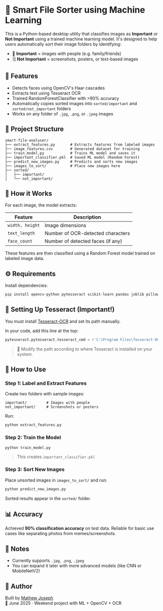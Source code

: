 # 📁 Smart File Sorter using Machine Learning

This is a Python-based desktop utility that classifies images as **Important** or **Not Important** using a trained machine learning model. It's designed to help users automatically sort their image folders by identifying:

- 📸 **Important** = images with people (e.g. family/friends)
- 🗒️ **Not Important** = screenshots, posters, or text-based images

## 🚀 Features

- Detects faces using OpenCV's Haar cascades
- Extracts text using Tesseract OCR
- Trained RandomForestClassifier with >90% accuracy
- Automatically copies sorted images into `sorted/important` and `sorted/not_important` folders
- Works on any folder of `.jpg`, `.png`, or `.jpeg` images

## 📂 Project Structure

```
smart-file-analyser/
├── extract_features.py       # Extracts features from labeled images
├── image_features.csv        # Generated dataset for training
├── train_model.py            # Trains ML model and saves it
├── important_classifier.pkl  # Saved ML model (Random Forest)
├── predict_new_images.py     # Predicts and sorts new images
├── images_to_sort/           # Place new images here
├── sorted/
│   ├── important/
│   └── not_important/
```

## 🧠 How it Works

For each image, the model extracts:

| Feature         | Description                           |
|----------------|---------------------------------------|
| `width, height` | Image dimensions                     |
| `text_length`   | Number of OCR-detected characters    |
| `face_count`    | Number of detected faces (if any)    |

These features are then classified using a Random Forest model trained on labeled image data.

## ⚙️ Requirements

Install dependencies:

```bash
pip install opencv-python pytesseract scikit-learn pandas joblib pillow
```

## 🔧 Setting Up Tesseract (Important!)

You must install [Tesseract-OCR](https://github.com/UB-Mannheim/tesseract/wiki) and set its path manually.

In your code, add this line at the top:

```python
pytesseract.pytesseract.tesseract_cmd = r'C:\Program Files\Tesseract-OCR\tesseract.exe'
```

> 📌 Modify the path according to where Tesseract is installed on your system.

## 🧪 How to Use

### Step 1: Label and Extract Features

Create two folders with sample images:

```
important/         # Images with people
not_important/     # Screenshots or posters
```

Run:
```bash
python extract_features.py
```

### Step 2: Train the Model

```bash
python train_model.py
```

> This creates `important_classifier.pkl`

### Step 3: Sort New Images

Place unsorted images in `images_to_sort/` and run:

```bash
python predict_new_images.py
```

Sorted results appear in the `sorted/` folder.

## 📊 Accuracy

Achieved **90% classification accuracy** on test data. Reliable for basic use cases like separating photos from memes/screenshots.

## 🧠 Notes

- Currently supports `.jpg`, `.png`, `.jpeg`
- You can expand it later with more advanced models (like CNN or MobileNetV2)

## 📘 Author

Built by [Mathew Joseph](https://github.com/mathew1046)  
🚀 June 2025 · Weekend project with ML + OpenCV + OCR
